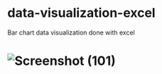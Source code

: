 # data-visualization-excel
Bar chart data visualization done with excel 
# ![Screenshot (101)](https://github.com/RYANFRANKLIN237/data-visualization-excel/assets/95378076/42f65118-3248-4808-b840-fbd78af6c13d)

